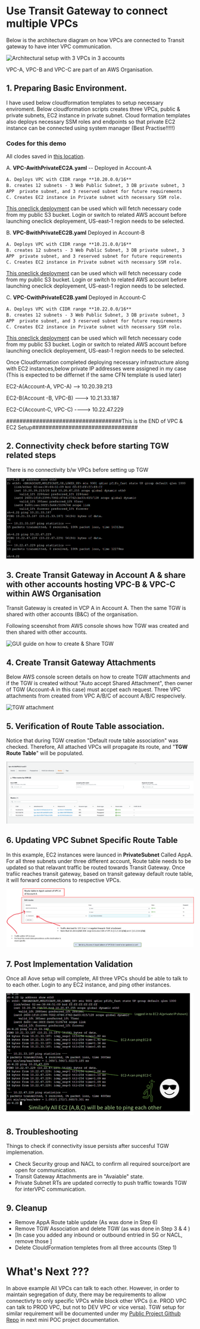 # Use Transit Gateway to connect multiple VPCs

Below is the architecture diagram on how VPCs are connected to Transit gateway to have inter VPC communication. 

![Architectural setup with 3 VPCs in 3 accounts](https://raw.githubusercontent.com/thesatwik/PublicProjects/main/2-TransitGateway-ConnectVPCs/02%20Diagrams/Trasit%20Gatway_VPC%20Setup.png)

VPC-A, VPC-B and VPC-C are part of an AWS Organisation. 

## 1. Preparing Basic Environment. 

I have used below cloudformation templates to setup necessary enviroment. 
Below cloudformation scripts creates three VPCs, public & private subnets, EC2 instance in private subnet. 
Cloud formation templates also deploys necessary SSM roles and endpoints so that private EC2 instance can be connected using system manager (Best Practise!!!!!)


### Codes for this demo
All clodes saved in [this location](https://github.com/thesatwik/PublicProjects/tree/main/2-TransitGateway-ConnectVPCs/01%20Code). 


A. **VPC-AwithPrivateEC2A.yaml**    -- Deployed in Account-A  

    A. Deploys VPC with CIDR range **10.20.0.0/16**
    B. creates 12 subnets - 3 Web Public Subnet, 3 DB private subnet, 3 APP  private subnet, and 3 reserved subnet for future requirements   
    C. Creates EC2 instance in Private subnet with necessary SSM role.   

[This oneclick deployment](https://console.aws.amazon.com/cloudformation/home?region=us-east-1#/stacks/create/review?templateURL=https://thesatwiklab.s3.amazonaws.com/Codes/2-TransitGateway-ConnectVPCs/VPC-AwithPrivateEC2A.yaml&stackName=VPC-AwithPrivateEC2 ) can be used which will fetch necessary code from my public S3 bucket.  Login or switch to related AWS account before launching oneclick deployement, US-east-1 region needs to be selected. 

B. **VPC-BwithPrivateEC2B.yaml**    Deployed in Account-B  

    A. Deploys VPC with CIDR range **10.21.0.0/16**  
    B. creates 12 subnets - 3 Web Public Subnet, 3 DB private subnet, 3 APP  private subnet, and 3 reserved subnet for future requirements   
    C. Creates EC2 instance in Private subnet with necessary SSM role.   

[This oneclick deployment](https://console.aws.amazon.com/cloudformation/home?region=us-east-1#/stacks/create/review?templateURL=https://thesatwiklab.s3.amazonaws.com/Codes/2-TransitGateway-ConnectVPCs/VPC-BwithPrivateEC2B.yaml&stackName=VPC-BwithPrivateEC2 ) can be used which will fetch necessary code from my public S3 bucket.  Login or switch to related AWS account before launching oneclick deployement, US-east-1 region needs to be selected. 


C. **VPC-CwithPrivateEC2B.yaml**    Deployed in Account-C  

    A. Deploys VPC with CIDR range **10.22.0.0/16**  
    B. creates 12 subnets - 3 Web Public Subnet, 3 DB private subnet, 3 APP  private subnet, and 3 reserved subnet for future requirements   
    C. Creates EC2 instance in Private subnet with necessary SSM role.   

[This oneclick deployment](https://console.aws.amazon.com/cloudformation/home?region=us-east-1#/stacks/create/review?templateURL=https://thesatwiklab.s3.amazonaws.com/Codes/2-TransitGateway-ConnectVPCs/VPC-CwithPrivateEC2C.yaml&stackName=VPC-CwithPrivateEC2 ) can be used which will fetch necessary code from my public S3 bucket.  Login or switch to related AWS account before launching oneclick deployement, US-east-1 region needs to be selected. 

Once Cloudformation completed deploying necessary infrastructure along with EC2 instances,below private IP addresses were assigned in my case (This is expected to be differnet if the same CFN template is used later)

EC2-A(Account-A, VPC-A)  --> 10.20.39.213

EC2-B(Account -B, VPC-B) ---> 10.21.33.187

EC2-C(Account-C, VPC-C) ----> 10.22.47.229


###################################This is the END of VPC & EC2 Setup################################

## 2. Connectivity check before starting TGW related steps 

There is no connectivity b/w VPCs before setting up TGW

![No Connectivity](https://github.com/thesatwik/PublicProjects/blob/main/2-TransitGateway-ConnectVPCs/02%20Diagrams/BeforeTGW-VPCsCantCommunicate.png)


## 3. Create Transit Gateway in Account A  & share with other accounts hosting VPC-B & VPC-C within AWS Organisation 

Transit Gateway is created in VCP A in Account A. Then the same TGW is shared with other accounts (B&C) of the organisation. 


Following sceenshot from AWS console shows how TGW was created and then shared with other accounts. 

![GUI guide on how to create & Share TGW](https://github.com/thesatwik/PublicProjects/blob/10f6f407abfe671fe7f5a0b8365fc17823b767f8/2-TransitGateway-ConnectVPCs/02%20Diagrams/Create%20&%20Share%20TGW.png)

## 4. Create Transit Gateway Attachments   

Below AWS console screen details on how to create TGW attachments and if the TGW is created without "Auto accept Shared Attachment", then owner of TGW (Account-A in this case) must accpet each request. 
Three VPC attachments from created from VPC A/B/C of account A/B/C respecively. 

![TGW attachment](https://github.com/thesatwik/PublicProjects/blob/main/2-TransitGateway-ConnectVPCs/02%20Diagrams/TransitGatewayAttachments.png)


## 5. Verification of Route Table association. 

Notice that during TGW creation "Default route table association" was checked. Therefore, All attached VPCs will propagate its route, and "**TGW Route Table**" will be populated. 


![TGW Default RT](https://github.com/thesatwik/PublicProjects/blob/main/2-TransitGateway-ConnectVPCs/02%20Diagrams/TGWDefaultRT.png)


## 6. Updating VPC Subnet Specific Route Table

In this example, EC2 instances were launced in **PrivateSubnet** Called AppA. For all three subnets under three different account, Route table needs to be updated so that relavant traffic be routed towards Transit Gateway. 
Once trafiic reaches transit gateway, based on transit gateway default route table, it will forward connections to respective VPCs. 




![SubnetRTUpdate](https://github.com/thesatwik/PublicProjects/blob/main/2-TransitGateway-ConnectVPCs/02%20Diagrams/SubnetRTUpdate.png)


## 7. Post Implementation Validation 

Once all Aove setup will complete, All three VPCs should be able to talk to to each other. 
Login to any EC2 instance, and ping other instances. 

![SuccessAtTheEnd](https://github.com/thesatwik/PublicProjects/blob/main/2-TransitGateway-ConnectVPCs/02%20Diagrams/SuccessAtTheEnd.png)


## 8. Troubleshooting 

Things to check if connectivity issue persists after succesful TGW implemenation. 

* Check Security group and NACL to confirm all required source/port are open for communication. 
* Transit Gateway Attachments are in "Avaiable" state. 
* Private Subnet RTs are updated correctly to push traffic towards TGW for interVPC communication. 


## 9. Cleanup 

* Remove AppA Route table update (As was done in Step 6)
* Remove TGW Association and delete TGW (as was done in Step 3 & 4 )  
* [In case you added any inbound or outbound entried in SG or NACL, remove those ]
* Delete ClouldFormation templetes from all three accounts (Step 1)



#  What's Next ??? 


In above example All VPCs can talk to each other. However, in order to maintain segregation of duty, there may be requirements to allow connectivty to only specific VPCs while block other VPCs (i.e. PROD VPC can talk to PROD VPC, but not to DEV VPC or vice versa).
TGW setup for similar requirement will be documented under my [Public Project Github Repo](https://github.com/thesatwik/PublicProjects/) in next mini POC project documentation.